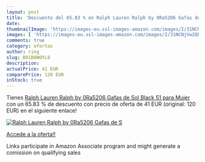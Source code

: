 ```yaml
---
layout: post
title: 'Descuento del 65.83 % en Ralph Lauren Ralph by 0Ra5206 Gafas de S'
date: 
thumbnailImage: 'https://images-eu.ssl-images-amazon.com/images/I/31NCNjVw2QL._SL200_.jpg'
images: [ 'https://images-eu.ssl-images-amazon.com/images/I/31NCNjVw2QL._SL200_.jpg' ]
comments: true
category: ofertas
author: ring
slug: B01BOWOYL8
description:
actualPrice: 41 EUR
comparePrice: 120 EUR
inStock: true
---
```


Tienes [Ralph Lauren Ralph by 0Ra5206 Gafas de Sol  Black  51 para Mujer](https://www.amazon.es/dp/B01BOWOYL8/?tag=tolees-21) con un 65.83 % de descuento con precio de oferta de 41 EUR (original: 120 EUR) en el siguiente enlace!

[![Ralph Lauren Ralph by 0Ra5206 Gafas de S](https://images-eu.ssl-images-amazon.com/images/I/31NCNjVw2QL._SL200_.jpg)](https://www.amazon.es/dp/B01BOWOYL8/?tag=tolees-21)

[Accede a la oferta!!](https://www.amazon.es/dp/B01BOWOYL8/?tag=tolees-21)

Links participate in Amazon Associate program and might generate a comission on qualifying sales


